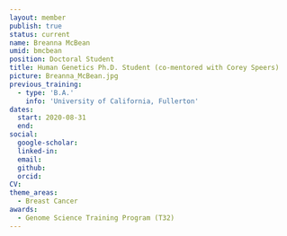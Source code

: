 ```yaml
---
layout: member
publish: true
status: current
name: Breanna McBean
umid: bmcbean
position: Doctoral Student
title: Human Genetics Ph.D. Student (co-mentored with Corey Speers)
picture: Breanna_McBean.jpg
previous_training:
  - type: 'B.A.'
    info: 'University of California, Fullerton'
dates:
  start: 2020-08-31
  end: 
social: 
  google-scholar: 
  linked-in: 
  email: 
  github:
  orcid:
CV: 
theme_areas:
  - Breast Cancer
awards:
  - Genome Science Training Program (T32)
---
```


